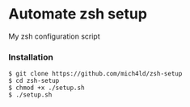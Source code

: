 # Automate zsh setup
My zsh configuration script

### Installation
```
$ git clone https://github.com/mich4ld/zsh-setup
$ cd zsh-setup
$ chmod +x ./setup.sh
$ ./setup.sh
```
